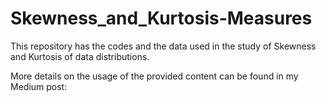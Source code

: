 # Skewness_and_Kurtosis-Measures

This repository has the codes and the data used in the study of Skewness and Kurtosis of data distributions. 

More details on the usage of the provided content can be found in my Medium post: 


